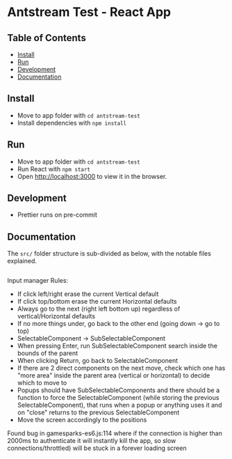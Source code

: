 # Antstream Test - React App

## Table of Contents

- [Install](#install)
- [Run](#run)
- [Development](#development)
- [Documentation](#documentation)

## Install

- Move to app folder with `cd antstream-test`
- Install dependencies with `npm install`

## Run

- Move to app folder with `cd antstream-test`
- Run React with `npm start`
- Open [http://localhost:3000](http://localhost:3000) to view it in the browser.

## Development

- Prettier runs on pre-commit

## Documentation

The `src/` folder structure is sub-divided as below, with the notable files explained.

```md

```

Input manager Rules:

- If click left/right erase the current Vertical default
- If click top/bottom erase the current Horizontal defaults
- Always go to the next (right left bottom up) regardless of vertical/Horizontal defaults
- If no more things under, go back to the other end (going down -> go to top)
- SelectableComponent -> SubSelectableComponent
- When pressing Enter, run SubSelectableComponent search inside the bounds of the parent
- When clicking Return, go back to SelectableComponent
- If there are 2 direct components on the next move, check which one has "more area" inside the parent area (vertical or horizontal) to decide which to move to
- Popups should have SubSelectableComponents and there should be a function to force the SelectableComponent (while storing the previous SelectableComponent), that runs when a popup or anything uses it and on "close" returns to the previous SelectableComponent
- Move the screen accordingly to the positions

Found bug in gamesparks-es6.js:114 where if the connection is higher than 2000ms to authenticate it will instantly kill the app, so slow connections/throttled) will be stuck in a forever loading screen
